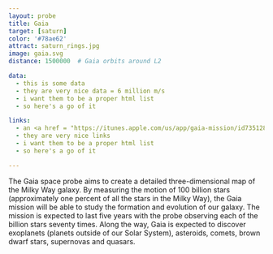 ```yaml
---
layout: probe
title: Gaia
target: [saturn]
color: '#78ae62'
attract: saturn_rings.jpg
image: gaia.svg
distance: 1500000  # Gaia orbits around L2

data:
  - this is some data
  - they are very nice data = 6 million m/s
  - i want them to be a proper html list
  - so here's a go of it

links:
  - an <a href = "https://itunes.apple.com/us/app/gaia-mission/id735128015?mt=8">iPhone app</a> to receive updates on the mission
  - they are very nice links
  - i want them to be a proper html list
  - so here's a go of it

---
```

The Gaia space probe aims to create a detailed three-dimensional map of the Milky Way galaxy. By measuring the motion of 100 billion stars (approximately one percent of all the stars in the Milky Way), the Gaia mission will be able to study the formation and evolution of our galaxy. The mission is expected to last five years with the probe observing each of the billion stars seventy times. Along the way, Gaia is expected to discover exoplanets (planets outside of our Solar System), asteroids, comets, brown dwarf stars, supernovas and quasars.


